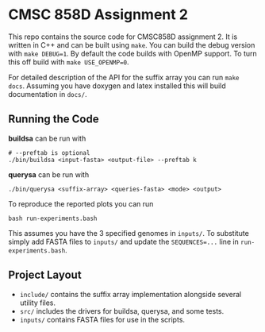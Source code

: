 # CMSC 858D Assignment 2

This repo contains the source code for CMSC858D assignment 2.
It is written in C++ and can be built using `make`.
You can build the debug version with `make DEBUG=1`.
By default the code builds with OpenMP support.
To turn this off build with `make USE_OPENMP=0`.

For detailed description of the API for the suffix array you can run `make docs`.
Assuming you have doxygen and latex installed this will build documentation in `docs/`.

## Running the Code

**buildsa** can be run with 

```
# --preftab is optional
./bin/buildsa <input-fasta> <output-file> --preftab k
```

**querysa** can be run with 

```
./bin/querysa <suffix-array> <queries-fasta> <mode> <output>
```

To reproduce the reported plots you can run

```
bash run-experiments.bash
```

This assumes you have the 3 specified genomes in `inputs/`.
To substitute simply add FASTA files to `inputs/` and update the
`SEQUENCES=...` line in `run-experiments.bash`. 

## Project Layout

- `include/` contains the suffix array implementation alongside several utility files.
- `src/` includes the drivers for buildsa, querysa, and some tests.
- `inputs/` contains FASTA files for use in the scripts.

